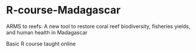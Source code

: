 # R-course-Madagascar
ARMS to reefs: A new tool to restore coral reef biodiversity, fisheries yields, and human health in Madagascar

Basic R course taught online
